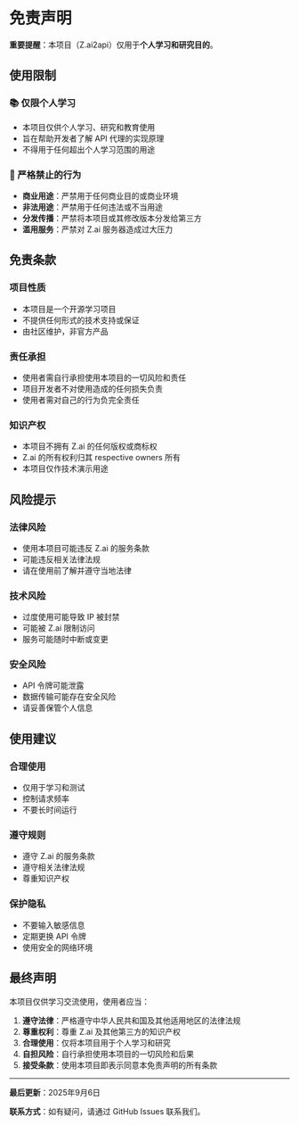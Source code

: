 # 免责声明

**重要提醒**：本项目（Z.ai2api）仅用于**个人学习和研究目的**。

## 使用限制

### 📚 仅限个人学习
- 本项目仅供个人学习、研究和教育使用
- 旨在帮助开发者了解 API 代理的实现原理
- 不得用于任何超出个人学习范围的用途

### 🚫 严格禁止的行为
- **商业用途**：严禁用于任何商业目的或商业环境
- **非法用途**：严禁用于任何违法或不当用途
- **分发传播**：严禁将本项目或其修改版本分发给第三方
- **滥用服务**：严禁对 Z.ai 服务器造成过大压力

## 免责条款

### 项目性质
- 本项目是一个开源学习项目
- 不提供任何形式的技术支持或保证
- 由社区维护，非官方产品

### 责任承担
- 使用者需自行承担使用本项目的一切风险和责任
- 项目开发者不对使用造成的任何损失负责
- 使用者需对自己的行为负完全责任

### 知识产权
- 本项目不拥有 Z.ai 的任何版权或商标权
- Z.ai 的所有权利归其 respective owners 所有
- 本项目仅作技术演示用途

## 风险提示

### 法律风险
- 使用本项目可能违反 Z.ai 的服务条款
- 可能违反相关法律法规
- 请在使用前了解并遵守当地法律

### 技术风险
- 过度使用可能导致 IP 被封禁
- 可能被 Z.ai 限制访问
- 服务可能随时中断或变更

### 安全风险
- API 令牌可能泄露
- 数据传输可能存在安全风险
- 请妥善保管个人信息

## 使用建议

### 合理使用
- 仅用于学习和测试
- 控制请求频率
- 不要长时间运行

### 遵守规则
- 遵守 Z.ai 的服务条款
- 遵守相关法律法规
- 尊重知识产权

### 保护隐私
- 不要输入敏感信息
- 定期更换 API 令牌
- 使用安全的网络环境

## 最终声明

本项目仅供学习交流使用，使用者应当：

1. **遵守法律**：严格遵守中华人民共和国及其他适用地区的法律法规
2. **尊重权利**：尊重 Z.ai 及其他第三方的知识产权
3. **合理使用**：仅将本项目用于个人学习和研究
4. **自担风险**：自行承担使用本项目的一切风险和后果
5. **接受条款**：使用本项目即表示同意本免责声明的所有条款

---

**最后更新**：2025年9月6日

**联系方式**：如有疑问，请通过 GitHub Issues 联系我们。